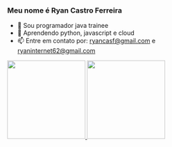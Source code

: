 ### Meu nome é Ryan Castro Ferreira

- 🔭 Sou programador java trainee
- 🌱 Aprendendo python, javascript e cloud
- 📫 Entre em contato por: ryancasf@gmail.com e ryaninternet62@gmail.com

<div>
  <a href="https://github.com/RyanCasf">
  <img height="180em" src="https://github-readme-stats.vercel.app/api?username=RyanCasf&show_icons=true&theme=dark&include_all_commits=true&count_private=true"/>
  <img height="180em" src="https://github-readme-stats.vercel.app/api/top-langs/?username=RyanCasf&layout=compact&langs_count=7&theme=dark"/>
</div>  
